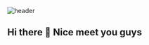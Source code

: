 ![header](https://capsule-render.vercel.app/api?type=venom&text=LUCA-전형록)
## Hi there 👋 Nice meet you guys 

<!--
I can do
**Luca-HyeongRok/Luca-HyeongRok** is a ✨ _special_ ✨ repository because its `README.md` (this file) appears on your GitHub profile.

Here are some ideas to get you started:

- 🔭 I’m currently working on ...
- 🌱 I’m currently learning ...
- 👯 I’m looking to collaborate on ...
- 🤔 I’m looking for help with ...
- 💬 Ask me about ...
- 📫 How to reach me: ...
- 😄 Pronouns: ...
- ⚡ Fun fact: ...
-->
